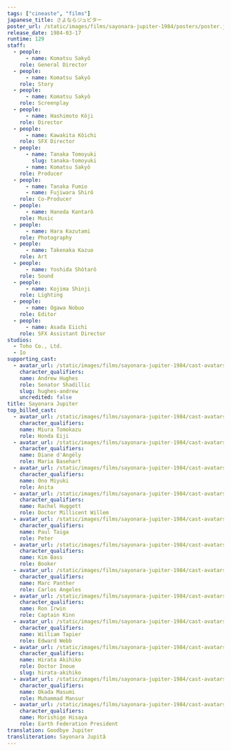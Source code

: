```yaml
---
tags: ["cineaste", "films"]
japanese_title: さよならジュピター
poster_url: /static/images/films/sayonara-jupiter-1984/posters/poster.jpg
release_date: 1984-03-17
runtime: 129
staff:
  - people:
      - name: Komatsu Sakyô
    role: General Director
  - people:
      - name: Komatsu Sakyô
    role: Story
  - people:
      - name: Komatsu Sakyô
    role: Screenplay
  - people:
      - name: Hashimoto Kôji
    role: Director
  - people:
      - name: Kawakita Kôichi
    role: SFX Director
  - people:
      - name: Tanaka Tomoyuki
        slug: tanaka-tomoyuki
      - name: Komatsu Sakyô
    role: Producer
  - people:
      - name: Tanaka Fumio
      - name: Fujiwara Shirô
    role: Co-Producer
  - people:
      - name: Haneda Kantarô
    role: Music
  - people:
      - name: Hara Kazutami
    role: Photography
  - people:
      - name: Takenaka Kazuo
    role: Art
  - people:
      - name: Yoshida Shôtarô
    role: Sound
  - people:
      - name: Kojima Shinji
    role: Lighting
  - people:
      - name: Ogawa Nobuo
    role: Editor
  - people:
      - name: Asada Eiichi
    role: SFX Assistant Director
studios:
  - Toho Co., Ltd.
  - Io
supporting_cast:
  - avatar_url: /static/images/films/sayonara-jupiter-1984/cast-avatars/andrew-hughes-0.jpg
    character_qualifiers:
    name: Andrew Hughes
    role: Senator Shadillic
    slug: hughes-andrew
    uncredited: false
title: Sayonara Jupiter
top_billed_cast:
  - avatar_url: /static/images/films/sayonara-jupiter-1984/cast-avatars/tomokazu-miura-0.jpg
    character_qualifiers:
    name: Miura Tomokazu
    role: Honda Eiji
  - avatar_url: /static/images/films/sayonara-jupiter-1984/cast-avatars/diane-dangely-0.jpg
    character_qualifiers:
    name: Diane d'Angély
    role: Maria Basehart
  - avatar_url: /static/images/films/sayonara-jupiter-1984/cast-avatars/miyuki-ono-0.jpg
    character_qualifiers:
    name: Ono Miyuki
    role: Anita
  - avatar_url: /static/images/films/sayonara-jupiter-1984/cast-avatars/rachel-huggett-0.jpg
    character_qualifiers:
    name: Rachel Huggett
    role: Doctor Millicent Willem
  - avatar_url: /static/images/films/sayonara-jupiter-1984/cast-avatars/paul-taiga-0.jpg
    character_qualifiers:
    name: Paul Taiga
    role: Peter
  - avatar_url: /static/images/films/sayonara-jupiter-1984/cast-avatars/kim-bass-0.jpg
    character_qualifiers:
    name: Kim Bass
    role: Booker
  - avatar_url: /static/images/films/sayonara-jupiter-1984/cast-avatars/marc-panther-0.jpg
    character_qualifiers:
    name: Marc Panther
    role: Carlos Angeles
  - avatar_url: /static/images/films/sayonara-jupiter-1984/cast-avatars/ron-irwin-0.jpg
    character_qualifiers:
    name: Ron Irwin
    role: Captain Kinn
  - avatar_url: /static/images/films/sayonara-jupiter-1984/cast-avatars/william-tapier-0.jpg
    character_qualifiers:
    name: William Tapier
    role: Edward Webb
  - avatar_url: /static/images/films/sayonara-jupiter-1984/cast-avatars/akihiko-hirata-0.jpg
    character_qualifiers:
    name: Hirata Akihiko
    role: Doctor Inoue
    slug: hirata-akihiko
  - avatar_url: /static/images/films/sayonara-jupiter-1984/cast-avatars/masumi-okada-0.jpg
    character_qualifiers:
    name: Okada Masumi
    role: Muhammad Mansur
  - avatar_url: /static/images/films/sayonara-jupiter-1984/cast-avatars/hisaya-morishige-0.jpg
    character_qualifiers:
    name: Morishige Hisaya
    role: Earth Federation President
translation: Goodbye Jupiter
transliteration: Sayonara Jupitâ
---
```


